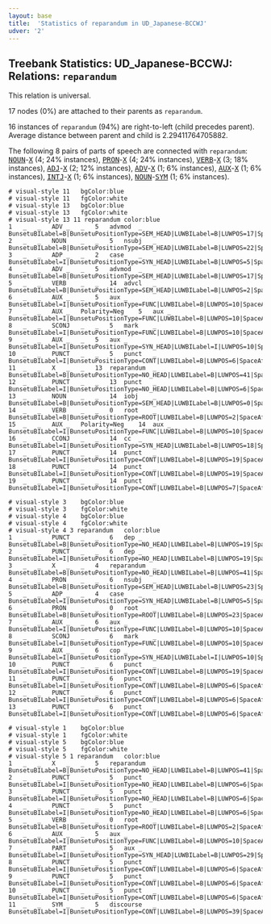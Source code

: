 ```yaml
---
layout: base
title:  'Statistics of reparandum in UD_Japanese-BCCWJ'
udver: '2'
---
```


## Treebank Statistics: UD_Japanese-BCCWJ: Relations: `reparandum`

This relation is universal.

17 nodes (0%) are attached to their parents as `reparandum`.

16 instances of `reparandum` (94%) are right-to-left (child precedes parent).
Average distance between parent and child is 2.29411764705882.

The following 8 pairs of parts of speech are connected with `reparandum`: <tt><a href="ja_bccwj-pos-NOUN.html">NOUN</a></tt>-<tt><a href="ja_bccwj-pos-X.html">X</a></tt> (4; 24% instances), <tt><a href="ja_bccwj-pos-PRON.html">PRON</a></tt>-<tt><a href="ja_bccwj-pos-X.html">X</a></tt> (4; 24% instances), <tt><a href="ja_bccwj-pos-VERB.html">VERB</a></tt>-<tt><a href="ja_bccwj-pos-X.html">X</a></tt> (3; 18% instances), <tt><a href="ja_bccwj-pos-ADJ.html">ADJ</a></tt>-<tt><a href="ja_bccwj-pos-X.html">X</a></tt> (2; 12% instances), <tt><a href="ja_bccwj-pos-ADV.html">ADV</a></tt>-<tt><a href="ja_bccwj-pos-X.html">X</a></tt> (1; 6% instances), <tt><a href="ja_bccwj-pos-AUX.html">AUX</a></tt>-<tt><a href="ja_bccwj-pos-X.html">X</a></tt> (1; 6% instances), <tt><a href="ja_bccwj-pos-INTJ.html">INTJ</a></tt>-<tt><a href="ja_bccwj-pos-X.html">X</a></tt> (1; 6% instances), <tt><a href="ja_bccwj-pos-NOUN.html">NOUN</a></tt>-<tt><a href="ja_bccwj-pos-SYM.html">SYM</a></tt> (1; 6% instances).


~~~ conllu
# visual-style 11	bgColor:blue
# visual-style 11	fgColor:white
# visual-style 13	bgColor:blue
# visual-style 13	fgColor:white
# visual-style 13 11 reparandum	color:blue
1	_	_	ADV	_	_	5	advmod	_	BunsetuBILabel=B|BunsetuPositionType=SEM_HEAD|LUWBILabel=B|LUWPOS=17|SpaceAfter=No
2	_	_	NOUN	_	_	5	nsubj	_	BunsetuBILabel=B|BunsetuPositionType=SEM_HEAD|LUWBILabel=B|LUWPOS=22|SpaceAfter=No
3	_	_	ADP	_	_	2	case	_	BunsetuBILabel=I|BunsetuPositionType=SYN_HEAD|LUWBILabel=B|LUWPOS=5|SpaceAfter=No
4	_	_	ADV	_	_	5	advmod	_	BunsetuBILabel=B|BunsetuPositionType=SEM_HEAD|LUWBILabel=B|LUWPOS=17|SpaceAfter=No
5	_	_	VERB	_	_	14	advcl	_	BunsetuBILabel=B|BunsetuPositionType=SEM_HEAD|LUWBILabel=B|LUWPOS=2|SpaceAfter=No
6	_	_	AUX	_	_	5	aux	_	BunsetuBILabel=I|BunsetuPositionType=FUNC|LUWBILabel=B|LUWPOS=10|SpaceAfter=No
7	_	_	AUX	_	Polarity=Neg	5	aux	_	BunsetuBILabel=I|BunsetuPositionType=FUNC|LUWBILabel=B|LUWPOS=10|SpaceAfter=No
8	_	_	SCONJ	_	_	5	mark	_	BunsetuBILabel=I|BunsetuPositionType=FUNC|LUWBILabel=B|LUWPOS=10|SpaceAfter=No
9	_	_	AUX	_	_	5	aux	_	BunsetuBILabel=I|BunsetuPositionType=SYN_HEAD|LUWBILabel=I|LUWPOS=10|SpaceAfter=No
10	_	_	PUNCT	_	_	5	punct	_	BunsetuBILabel=I|BunsetuPositionType=CONT|LUWBILabel=B|LUWPOS=6|SpaceAfter=No
11	_	_	X	_	_	13	reparandum	_	BunsetuBILabel=B|BunsetuPositionType=NO_HEAD|LUWBILabel=B|LUWPOS=41|SpaceAfter=No
12	_	_	PUNCT	_	_	13	punct	_	BunsetuBILabel=I|BunsetuPositionType=NO_HEAD|LUWBILabel=B|LUWPOS=6|SpaceAfter=No
13	_	_	NOUN	_	_	14	iobj	_	BunsetuBILabel=B|BunsetuPositionType=SEM_HEAD|LUWBILabel=B|LUWPOS=0|SpaceAfter=No
14	_	_	VERB	_	_	0	root	_	BunsetuBILabel=B|BunsetuPositionType=ROOT|LUWBILabel=B|LUWPOS=2|SpaceAfter=No
15	_	_	AUX	_	Polarity=Neg	14	aux	_	BunsetuBILabel=I|BunsetuPositionType=FUNC|LUWBILabel=B|LUWPOS=10|SpaceAfter=No
16	_	_	CCONJ	_	_	14	cc	_	BunsetuBILabel=I|BunsetuPositionType=SYN_HEAD|LUWBILabel=B|LUWPOS=18|SpaceAfter=No
17	_	_	PUNCT	_	_	14	punct	_	BunsetuBILabel=I|BunsetuPositionType=CONT|LUWBILabel=B|LUWPOS=19|SpaceAfter=No
18	_	_	PUNCT	_	_	14	punct	_	BunsetuBILabel=I|BunsetuPositionType=CONT|LUWBILabel=B|LUWPOS=19|SpaceAfter=No
19	_	_	PUNCT	_	_	14	punct	_	BunsetuBILabel=I|BunsetuPositionType=CONT|LUWBILabel=B|LUWPOS=7|SpaceAfter=No

~~~


~~~ conllu
# visual-style 3	bgColor:blue
# visual-style 3	fgColor:white
# visual-style 4	bgColor:blue
# visual-style 4	fgColor:white
# visual-style 4 3 reparandum	color:blue
1	_	_	PUNCT	_	_	6	dep	_	BunsetuBILabel=B|BunsetuPositionType=NO_HEAD|LUWBILabel=B|LUWPOS=19|SpaceAfter=No
2	_	_	PUNCT	_	_	6	dep	_	BunsetuBILabel=I|BunsetuPositionType=NO_HEAD|LUWBILabel=B|LUWPOS=19|SpaceAfter=No
3	_	_	X	_	_	4	reparandum	_	BunsetuBILabel=B|BunsetuPositionType=NO_HEAD|LUWBILabel=B|LUWPOS=41|SpaceAfter=No
4	_	_	PRON	_	_	6	nsubj	_	BunsetuBILabel=B|BunsetuPositionType=SEM_HEAD|LUWBILabel=B|LUWPOS=23|SpaceAfter=No
5	_	_	ADP	_	_	4	case	_	BunsetuBILabel=I|BunsetuPositionType=SYN_HEAD|LUWBILabel=B|LUWPOS=5|SpaceAfter=No
6	_	_	PRON	_	_	0	root	_	BunsetuBILabel=B|BunsetuPositionType=ROOT|LUWBILabel=B|LUWPOS=23|SpaceAfter=No
7	_	_	AUX	_	_	6	aux	_	BunsetuBILabel=I|BunsetuPositionType=FUNC|LUWBILabel=B|LUWPOS=10|SpaceAfter=No
8	_	_	SCONJ	_	_	6	mark	_	BunsetuBILabel=I|BunsetuPositionType=FUNC|LUWBILabel=B|LUWPOS=10|SpaceAfter=No
9	_	_	AUX	_	_	6	cop	_	BunsetuBILabel=I|BunsetuPositionType=SYN_HEAD|LUWBILabel=I|LUWPOS=10|SpaceAfter=No
10	_	_	PUNCT	_	_	6	punct	_	BunsetuBILabel=I|BunsetuPositionType=CONT|LUWBILabel=B|LUWPOS=19|SpaceAfter=No
11	_	_	PUNCT	_	_	6	punct	_	BunsetuBILabel=I|BunsetuPositionType=CONT|LUWBILabel=B|LUWPOS=6|SpaceAfter=No
12	_	_	PUNCT	_	_	6	punct	_	BunsetuBILabel=I|BunsetuPositionType=CONT|LUWBILabel=B|LUWPOS=6|SpaceAfter=No
13	_	_	PUNCT	_	_	6	punct	_	BunsetuBILabel=I|BunsetuPositionType=CONT|LUWBILabel=B|LUWPOS=6|SpaceAfter=No

~~~


~~~ conllu
# visual-style 1	bgColor:blue
# visual-style 1	fgColor:white
# visual-style 5	bgColor:blue
# visual-style 5	fgColor:white
# visual-style 5 1 reparandum	color:blue
1	_	_	X	_	_	5	reparandum	_	BunsetuBILabel=B|BunsetuPositionType=NO_HEAD|LUWBILabel=B|LUWPOS=41|SpaceAfter=No
2	_	_	PUNCT	_	_	5	punct	_	BunsetuBILabel=I|BunsetuPositionType=NO_HEAD|LUWBILabel=B|LUWPOS=6|SpaceAfter=No
3	_	_	PUNCT	_	_	5	punct	_	BunsetuBILabel=I|BunsetuPositionType=NO_HEAD|LUWBILabel=B|LUWPOS=6|SpaceAfter=No
4	_	_	PUNCT	_	_	5	punct	_	BunsetuBILabel=I|BunsetuPositionType=NO_HEAD|LUWBILabel=B|LUWPOS=6|SpaceAfter=No
5	_	_	VERB	_	_	0	root	_	BunsetuBILabel=B|BunsetuPositionType=ROOT|LUWBILabel=B|LUWPOS=2|SpaceAfter=No
6	_	_	AUX	_	_	5	aux	_	BunsetuBILabel=I|BunsetuPositionType=FUNC|LUWBILabel=B|LUWPOS=10|SpaceAfter=No
7	_	_	PART	_	_	5	aux	_	BunsetuBILabel=I|BunsetuPositionType=SYN_HEAD|LUWBILabel=B|LUWPOS=29|SpaceAfter=No
8	_	_	PUNCT	_	_	5	punct	_	BunsetuBILabel=I|BunsetuPositionType=CONT|LUWBILabel=B|LUWPOS=6|SpaceAfter=No
9	_	_	PUNCT	_	_	5	punct	_	BunsetuBILabel=I|BunsetuPositionType=CONT|LUWBILabel=B|LUWPOS=6|SpaceAfter=No
10	_	_	PUNCT	_	_	5	punct	_	BunsetuBILabel=I|BunsetuPositionType=CONT|LUWBILabel=B|LUWPOS=6|SpaceAfter=No
11	_	_	SYM	_	_	5	discourse	_	BunsetuBILabel=I|BunsetuPositionType=CONT|LUWBILabel=B|LUWPOS=39|SpaceAfter=No

~~~



